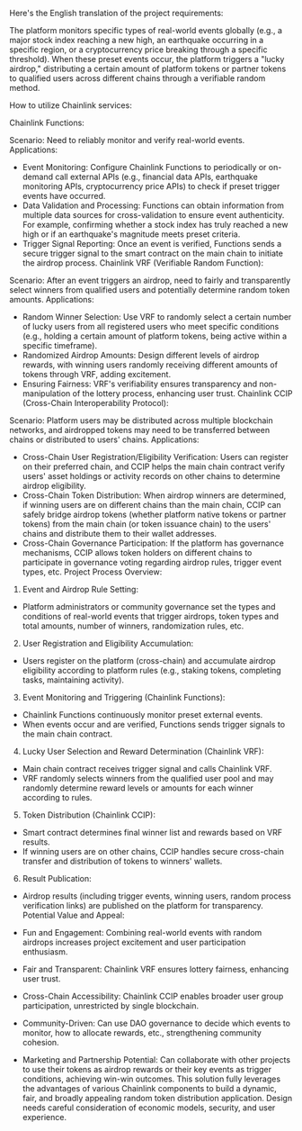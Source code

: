 Here's the English translation of the project requirements:

The platform monitors specific types of real-world events globally (e.g., a major stock index reaching a new high, an earthquake occurring in a specific region, or a cryptocurrency price breaking through a specific threshold). When these preset events occur, the platform triggers a "lucky airdrop," distributing a certain amount of platform tokens or partner tokens to qualified users across different chains through a verifiable random method.

How to utilize Chainlink services:

Chainlink Functions:

Scenario: Need to reliably monitor and verify real-world events.
Applications:

- Event Monitoring: Configure Chainlink Functions to periodically or on-demand call external APIs (e.g., financial data APIs, earthquake monitoring APIs, cryptocurrency price APIs) to check if preset trigger events have occurred.
- Data Validation and Processing: Functions can obtain information from multiple data sources for cross-validation to ensure event authenticity. For example, confirming whether a stock index has truly reached a new high or if an earthquake's magnitude meets preset criteria.
- Trigger Signal Reporting: Once an event is verified, Functions sends a secure trigger signal to the smart contract on the main chain to initiate the airdrop process.
Chainlink VRF (Verifiable Random Function):

Scenario: After an event triggers an airdrop, need to fairly and transparently select winners from qualified users and potentially determine random token amounts.
Applications:

- Random Winner Selection: Use VRF to randomly select a certain number of lucky users from all registered users who meet specific conditions (e.g., holding a certain amount of platform tokens, being active within a specific timeframe).
- Randomized Airdrop Amounts: Design different levels of airdrop rewards, with winning users randomly receiving different amounts of tokens through VRF, adding excitement.
- Ensuring Fairness: VRF's verifiability ensures transparency and non-manipulation of the lottery process, enhancing user trust.
Chainlink CCIP (Cross-Chain Interoperability Protocol):

Scenario: Platform users may be distributed across multiple blockchain networks, and airdropped tokens may need to be transferred between chains or distributed to users' chains.
Applications:

- Cross-Chain User Registration/Eligibility Verification: Users can register on their preferred chain, and CCIP helps the main chain contract verify users' asset holdings or activity records on other chains to determine airdrop eligibility.
- Cross-Chain Token Distribution: When airdrop winners are determined, if winning users are on different chains than the main chain, CCIP can safely bridge airdrop tokens (whether platform native tokens or partner tokens) from the main chain (or token issuance chain) to the users' chains and distribute them to their wallet addresses.
- Cross-Chain Governance Participation: If the platform has governance mechanisms, CCIP allows token holders on different chains to participate in governance voting regarding airdrop rules, trigger event types, etc.
Project Process Overview:

1. Event and Airdrop Rule Setting:
- Platform administrators or community governance set the types and conditions of real-world events that trigger airdrops, token types and total amounts, number of winners, randomization rules, etc.
2. User Registration and Eligibility Accumulation:
- Users register on the platform (cross-chain) and accumulate airdrop eligibility according to platform rules (e.g., staking tokens, completing tasks, maintaining activity).
3. Event Monitoring and Triggering (Chainlink Functions):
- Chainlink Functions continuously monitor preset external events.
- When events occur and are verified, Functions sends trigger signals to the main chain contract.
4. Lucky User Selection and Reward Determination (Chainlink VRF):
- Main chain contract receives trigger signal and calls Chainlink VRF.
- VRF randomly selects winners from the qualified user pool and may randomly determine reward levels or amounts for each winner according to rules.
5. Token Distribution (Chainlink CCIP):
- Smart contract determines final winner list and rewards based on VRF results.
- If winning users are on other chains, CCIP handles secure cross-chain transfer and distribution of tokens to winners' wallets.
6. Result Publication:
- Airdrop results (including trigger events, winning users, random process verification links) are published on the platform for transparency.
Potential Value and Appeal:

- Fun and Engagement: Combining real-world events with random airdrops increases project excitement and user participation enthusiasm.
- Fair and Transparent: Chainlink VRF ensures lottery fairness, enhancing user trust.
- Cross-Chain Accessibility: Chainlink CCIP enables broader user group participation, unrestricted by single blockchain.
- Community-Driven: Can use DAO governance to decide which events to monitor, how to allocate rewards, etc., strengthening community cohesion.
- Marketing and Partnership Potential: Can collaborate with other projects to use their tokens as airdrop rewards or their key events as trigger conditions, achieving win-win outcomes.
This solution fully leverages the advantages of various Chainlink components to build a dynamic, fair, and broadly appealing random token distribution application. Design needs careful consideration of economic models, security, and user experience.